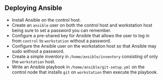 ## Deploying Ansible

- Install Ansible on the control host.
- Create an `ansible` user on both the control host and workstation host being sure to set a password you can remember.
- Configure a pre-shared key for Ansible that allows the user to log in from `control` to `workstation` without a password.
- Configure the Ansible user on the workstation host so that Ansible may sudo without a password.
- Create a simple inventory in `/home/ansible/inventory` consisting of only the `workstation` host.
- Write an Ansible playbook in `/home/ansible/git-setup.yml` on the control node that installs `git` on `workstation` then execute the playbook.
